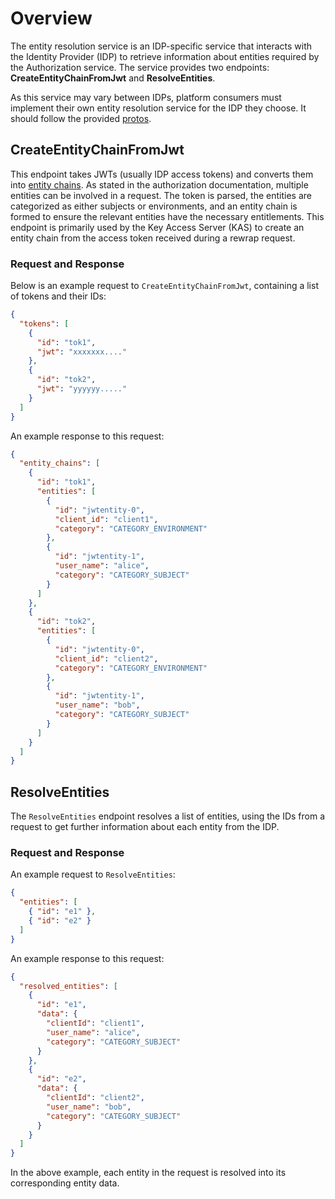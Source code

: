
# Overview
The entity resolution service is an IDP-specific service that interacts with the Identity Provider (IDP) to retrieve information about entities required by the Authorization service. The service provides two endpoints: **CreateEntityChainFromJwt** and **ResolveEntities**.

As this service may vary between IDPs, platform consumers must implement their own entity resolution service for the IDP they choose. It should follow the provided [protos](https://github.com/opentdf/platform/blob/main/service/entityresolution/entity_resolution.proto).

## CreateEntityChainFromJwt
This endpoint takes JWTs (usually IDP access tokens) and converts them into [entity chains](../overview.md#entity-chains). As stated in the authorization documentation, multiple entities can be involved in a request. The token is parsed, the entities are categorized as either subjects or environments, and an entity chain is formed to ensure the relevant entities have the necessary entitlements. This endpoint is primarily used by the Key Access Server (KAS) to create an entity chain from the access token received during a rewrap request.

### Request and Response
Below is an example request to `CreateEntityChainFromJwt`, containing a list of tokens and their IDs:

```json
{
  "tokens": [
    {
      "id": "tok1",
      "jwt": "xxxxxxx...."
    },
    {
      "id": "tok2",
      "jwt": "yyyyyy....."
    }
  ]
}
```

An example response to this request:

```json
{
  "entity_chains": [
    {
      "id": "tok1",
      "entities": [
        {
          "id": "jwtentity-0",
          "client_id": "client1",
          "category": "CATEGORY_ENVIRONMENT"
        },
        {
          "id": "jwtentity-1",
          "user_name": "alice",
          "category": "CATEGORY_SUBJECT"
        }
      ]
    },
    {
      "id": "tok2",
      "entities": [
        {
          "id": "jwtentity-0",
          "client_id": "client2",
          "category": "CATEGORY_ENVIRONMENT"
        },
        {
          "id": "jwtentity-1",
          "user_name": "bob",
          "category": "CATEGORY_SUBJECT"
        }
      ]
    }
  ]
}
```

## ResolveEntities
The `ResolveEntities` endpoint resolves a list of entities, using the IDs from a request to get further information about each entity from the IDP.

### Request and Response
An example request to `ResolveEntities`:

```json
{
  "entities": [
    { "id": "e1" },
    { "id": "e2" }
  ]
}
```

An example response to this request:

```json
{
  "resolved_entities": [
    {
      "id": "e1",
      "data": {
        "clientId": "client1",
        "user_name": "alice",
        "category": "CATEGORY_SUBJECT"
      }
    },
    {
      "id": "e2",
      "data": {
        "clientId": "client2",
        "user_name": "bob",
        "category": "CATEGORY_SUBJECT"
      }
    }
  ]
}
```

In the above example, each entity in the request is resolved into its corresponding entity data.
